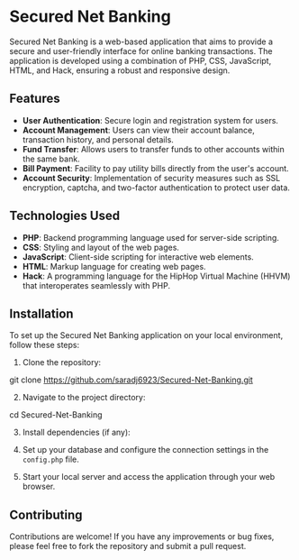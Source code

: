 # Secured Net Banking

Secured Net Banking is a web-based application that aims to provide a secure and user-friendly interface for online banking transactions. The application is developed using a combination of PHP, CSS, JavaScript, HTML, and Hack, ensuring a robust and responsive design.

## Features

- **User Authentication**: Secure login and registration system for users.
- **Account Management**: Users can view their account balance, transaction history, and personal details.
- **Fund Transfer**: Allows users to transfer funds to other accounts within the same bank.
- **Bill Payment**: Facility to pay utility bills directly from the user's account.
- **Account Security**: Implementation of security measures such as SSL encryption, captcha, and two-factor authentication to protect user data.

## Technologies Used

- **PHP**: Backend programming language used for server-side scripting.
- **CSS**: Styling and layout of the web pages.
- **JavaScript**: Client-side scripting for interactive web elements.
- **HTML**: Markup language for creating web pages.
- **Hack**: A programming language for the HipHop Virtual Machine (HHVM) that interoperates seamlessly with PHP.

## Installation

To set up the Secured Net Banking application on your local environment, follow these steps:

1. Clone the repository:

git clone https://github.com/saradj6923/Secured-Net-Banking.git

2. Navigate to the project directory:

cd Secured-Net-Banking

3. Install dependencies (if any):

4. Set up your database and configure the connection settings in the `config.php` file.

5. Start your local server and access the application through your web browser.

## Contributing

Contributions are welcome! If you have any improvements or bug fixes, please feel free to fork the repository and submit a pull request.




